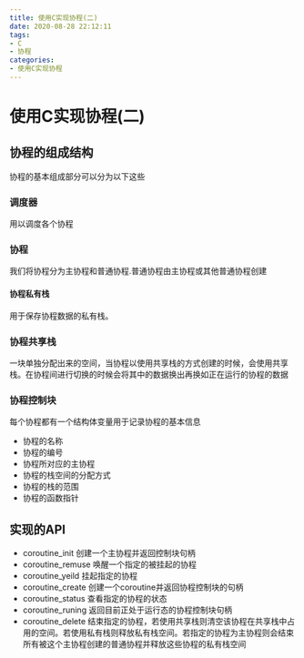 ```yaml
---
title: 使用C实现协程(二)
date: 2020-08-28 22:12:11
tags:
- C
- 协程
categories:
- 使用C实现协程
---
```

# 使用C实现协程(二)

## 协程的组成结构

协程的基本组成部分可以分为以下这些

<!-- more -->

### 调度器

用以调度各个协程

### 协程

我们将协程分为主协程和普通协程.普通协程由主协程或其他普通协程创建

#### 协程私有栈

用于保存协程数据的私有栈。

### 协程共享栈

一块单独分配出来的空间，当协程以使用共享栈的方式创建的时候，会使用共享栈。在协程间进行切换的时候会将其中的数据换出再换如正在运行的协程的数据

### 协程控制块

每个协程都有一个结构体变量用于记录协程的基本信息
* 协程的名称
* 协程的编号
* 协程所对应的主协程
* 协程的栈空间的分配方式
* 协程的栈的范围
* 协程的函数指针

## 实现的API

- coroutine_init 创建一个主协程并返回控制块句柄
- coroutine_remuse 唤醒一个指定的被挂起的协程
- coroutine_yeild 挂起指定的协程
- coroutine_create 创建一个coroutine并返回协程控制块的句柄
- coroutine_status 查看指定的协程的状态
- coroutine_runing 返回目前正处于运行态的协程控制块句柄
- coroutine_delete 结束指定的协程，若使用共享栈则清空该协程在共享栈中占用的空间。若使用私有栈则释放私有栈空间。若指定的协程为主协程则会结束所有被这个主协程创建的普通协程并释放这些协程的私有栈空间